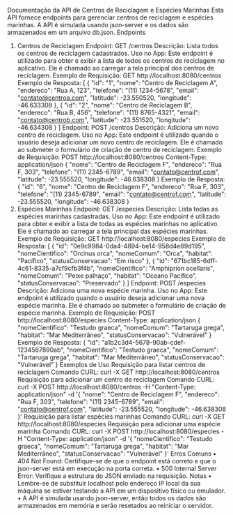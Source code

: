 
Documentação da API de Centros de Reciclagem e Espécies Marinhas
Esta API fornece endpoints para gerenciar centros de reciclagem e espécies marinhas. A API é simulada usando json-server e os dados são armazenados em um arquivo db.json.
Endpoints
1. Centros de Reciclagem
Endpoint: GET /centros
Descrição: Lista todos os centros de reciclagem cadastrados.
Uso no App: Este endpoint é utilizado para obter e exibir a lista de todos os centros de reciclagem no aplicativo. Ele é chamado ao carregar a tela principal dos centros de reciclagem.
Exemplo de Requisição:
GET http://localhost:8080/centros
Exemplo de Resposta:
[
  {
    "id": "1",
    "nome": "Centro de Reciclagem A",
    "endereco": "Rua A, 123",
    "telefone": "(11) 1234-5678",
    "email": "contato@centroa.com",
    "latitude": -23.550520,
    "longitude": -46.633308
  },
  {
    "id": "2",
    "nome": "Centro de Reciclagem B",
    "endereco": "Rua B, 456",
    "telefone": "(11) 8765-4321",
    "email": "contato@centrob.com",
    "latitude": -23.551520,
    "longitude": -46.634308
  }
]
Endpoint: POST /centros
Descrição: Adiciona um novo centro de reciclagem.
Uso no App: Este endpoint é utilizado quando o usuário deseja adicionar um novo centro de reciclagem. Ele é chamado ao submeter o formulário de criação de centro de reciclagem.
Exemplo de Requisição:
POST http://localhost:8080/centros
Content-Type: application/json
{
  "nome": "Centro de Reciclagem F",
  "endereco": "Rua F, 303",
  "telefone": "(11) 2345-6789",
  "email": "contato@centrof.com",
  "latitude": -23.555520,
  "longitude": -46.638308
}
Exemplo de Resposta:
{
  "id": "6",
  "nome": "Centro de Reciclagem F",
  "endereco": "Rua F, 303",
  "telefone": "(11) 2345-6789",
  "email": "contato@centrof.com",
  "latitude": -23.555520,
  "longitude": -46.638308
}
2. Espécies Marinhas
Endpoint: GET /especies
Descrição: Lista todas as espécies marinhas cadastradas.
Uso no App: Este endpoint é utilizado para obter e exibir a lista de todas as espécies marinhas no aplicativo. Ele é chamado ao carregar a tela principal das espécies marinhas.
Exemplo de Requisição:
GET http://localhost:8080/especies
Exemplo de Resposta:
[
  {
    "id": "0e9c9984-0da4-4894-be14-958d4e89d195",
    "nomeCientifico": "Orcinus orca",
    "nomeComum": "Orca",
    "habitat": "Pacífico",
    "statusConservacao": "Em risco"
  },
  {
    "id": "671bc185-6dff-4c61-8335-a7cf9cfb3f4b",
    "nomeCientifico": "Amphiprion ocellaris",
    "nomeComum": "Peixe palhaço",
    "habitat": "Oceano Pacífico",
    "statusConservacao": "Preservado"
  }
]
Endpoint: POST /especies
Descrição: Adiciona uma nova espécie marinha.
Uso no App: Este endpoint é utilizado quando o usuário deseja adicionar uma nova espécie marinha. Ele é chamado ao submeter o formulário de criação de espécie marinha.
Exemplo de Requisição:
POST http://localhost:8080/especies
Content-Type: application/json
{
  "nomeCientifico": "Testudo graeca",
  "nomeComum": "Tartaruga grega",
  "habitat": "Mar Mediterrâneo",
  "statusConservacao": "Vulnerável"
}
Exemplo de Resposta:
{
  "id": "a1b2c3d4-5678-90ab-cdef-1234567890ab",
  "nomeCientifico": "Testudo graeca",
  "nomeComum": "Tartaruga grega",
  "habitat": "Mar Mediterrâneo",
  "statusConservacao": "Vulnerável"
}
Exemplos de Uso
Requisição para listar centros de reciclagem
Comando CURL:
curl -X GET http://localhost:8080/centros
Requisição para adicionar um centro de reciclagem
Comando CURL:
curl -X POST http://localhost:8080/centros -H "Content-Type: application/json" -d '{
  "nome": "Centro de Reciclagem F",
  "endereco": "Rua F, 303",
  "telefone": "(11) 2345-6789",
  "email": "contato@centrof.com",
  "latitude": -23.555520,
  "longitude": -46.638308
}'
Requisição para listar espécies marinhas
Comando CURL:
curl -X GET http://localhost:8080/especies
Requisição para adicionar uma espécie marinha
Comando CURL:
curl -X POST http://localhost:8080/especies -H "Content-Type: application/json" -d '{
  "nomeCientifico": "Testudo graeca",
  "nomeComum": "Tartaruga grega",
  "habitat": "Mar Mediterrâneo",
  "statusConservacao": "Vulnerável"
}'
Erros Comuns
        •        404 Not Found: Certifique-se de que o endpoint está correto e que o json-server está em execução na porta correta.
        •        500 Internal Server Error: Verifique a estrutura do JSON enviado na requisição.
Notas
        •        Lembre-se de substituir localhost pelo endereço IP local da sua máquina se estiver testando a API em um dispositivo físico ou emulador.
        •        A API é simulada usando json-server, então todos os dados são armazenados em memória e serão resetados ao reiniciar o servidor.
